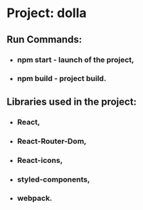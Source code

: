 # Project: **dolla**

## Run Commands:
 * ### npm start - launch of the project,
 * ### npm build - project build.

## Libraries used in the project:
* ### React,
* ### React-Router-Dom,
* ### React-icons,
* ### styled-components,
* ### webpack.
